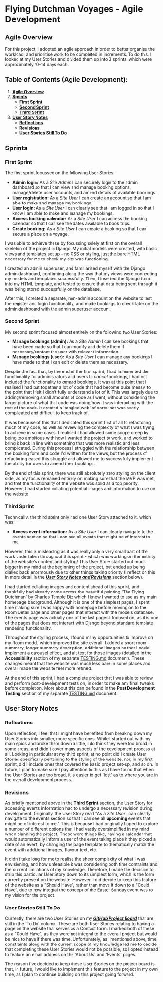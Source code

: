 # **Flying Dutchman Voyages - Agile Development**

## **Agile Overview**

For this project, I adopted an agile approach in order to better organise the workload, and prioritise work to be completed in increments. To do this, I looked at my User Stories and divided them up into 3 sprints, which were approximately 10-14 days each.

## **Table of Contents (Agile Development):**

1. [**Agile Overview**](#agile-overview)
1. [**Sprints**](#sprints)
    - [**First Sprint**](#site-validation)
    - [**Second Sprint**](#site-validation)
    - [**Third Sprint**](#site-validation)
1. [**User Story Notes**](#user-story-notes-and-revisions)
    - [**Reflections**](#reflections)
    - [**Revisions**](#revisions)
    - [**User Stories Still To Do**](#user-stories-still-in-process)

## **Sprints**

### **First Sprint**

The first sprint focussed on the following User Stories:

* **Admin login:** As a _Site Admin_ I can securely login to the admin dashboard so that I can view and manage booking options, manage/delete user accounts, and amend details of available bookings.
* **User registration:** As a _Site User_ I can create an account so that I am able to make and manage my bookings.
* **User login:** As a _Site User_ I can clearly see that I am logged in so that I know I am able to make and manage my bookings.
* **Access booking calendar:** As a _Site User_ I can access the booking calendar so that I can see the dates available to book trips.
* **Create booking:** As a _Site User_ I can create a booking so that I can secure a place on a voyage.

I was able to achieve these by focussing solely at first on the overall skeleton of the project in Django. My initial models were created, with basic views and templates set up - no CSS or styling, just the bare HTML necessary for me to check my site was functioning.

I created an admin superuser, and familiarised myself with the Django admin dashboard, confirming along the way that my views were connecting my models and templates successfully. Then, I inserted the Django form into my HTML template, and tested to ensure that data being sent through it was being stored successfully on the database.

After this, I created a separate, non-admin account on the website to test the register and login functionality, and made bookings to check later on the admin dashboard with the admin superuser account.

### **Second Sprint**

My second sprint focused almost entirely on the following two User Stories:

* **Manage bookings (admin):** As a _Site Admin_ I can see bookings that have been made so that I can modify and delete them if necessary/contact the user with relevant information.
* **Manage bookings (user):** As a _Site User_ I can manage any bookings I have made so that I can edit or delete them as necessary.

Despite the fact that, by the end of the first sprint, I had imlemented the functionality for administrators and users to _cancel_ bookings, I had not included the functionality to _amend_ bookings. It was at this point that I realised I had put together a lot of code that had become quite messy, to the point that I felt I didn't fully understand a lot of it. This was largely due to adding/removing small amounts of code as I went, without considering the larger picture of what that code was doing/how it was interacting with the rest of the code. It created a 'tangled web' of sorts that was overly complicated and difficult to keep track of.

It was because of this that I dedicated this sprint first of all to refactoring much of my code, as well as reviewing the complexity of what I was trying to achieve in some cases. I realised I had allowed some scope creep by being too ambitious with how I wanted the project to work, and worked to bring it back in line with something that was more realistic and less complicated. During this process I struggled with the relationship between the booking form and code I'd written for the views, but the process of refactoring eased this struggle and allowed me to successfully implement the ability for users to amend their bookings.

By the end of this sprint, there was still absolutely zero styling on the client side, as my focus remained entirely on making sure that the MVP was met, and that the functionality of the website was solid as a top priority. However, I had started collating potential images and information to use on the website

### **Third Sprint**

Technically, the third sprint only had one User Story attached to it, which was:

* **Access event information:** As a _Site User_ I can clearly navigate to the events section so that I can see all events that might be of interest to me.

However, this is misleading as it was really only a very small part of the work undertaken throughout this sprint - which was working on the entirity of the website's content and styling! This User Story started out much bigger in my mind at the beginning of the project, but ended up being dialled back enormously due to other things taking priority (I reflect on this in more detail in the [**_User Story Notes and Revisions_**](#user-story-notes-and-revisions) section below).

I had started collating images and content ahead of this sprint, and thankfully had already come across the beautiful painting 'The Flying Dutchman' by Charles Temple Dix which I knew I wanted to use as my main homepage background. Although it is one of the simplest pages, I spent time making sure I was happy with homepage before moving on to the Room Detail page and other pages that interact with the models database. The events page was actually one of the last pages I focused on, as it is one of the pages that does not interact with Django beyond standard template rendering functionality.

Throughout the styling process, I found many opportunities to improve on my Room model, which improved the site overall. I added a short room summary, longer summary description, additional images so that I could implement a carousel effect, and alt text for those images (detailed in the **Accessibility** section of my separate [TESTING.md](TESTING.md) document). These changes meant that the website was much less bare in some places and overall made the website feel more refined.

At the end of this sprint, I had a complete project that I was able to review and perform post-development tests on, in order to make any final tweaks before completion. More about this can be found in the **Post Development Testing** section of my separate [TESTING.md](TESTING.md) document.

## **User Story Notes**

### **Reflections**

Upon reflection, I feel that I might have benefited from breaking down my User Stories into smaller, more specific ones. While I started out with my main epics and broke them down a little, I do think they were too broad in some areas, and didn't cover many aspects of the development process at all. Looking in particular at my third sprint, at no point did I create User Stories specifically pertaining to the styling of the website, nor, in my first sprint, did I include ones that covered the basic project set-up, and so on. In future, I plan to make sure I pay attention to this as I have found that when the User Stories are too broad, it is easier to get 'lost' as to where you are in the overall development process.

### **Revisions**

As briefly mentioned above in the **Third Sprint** section, the User Story for accessing events information had to undergo a necessary revision during development. Originally, the User Story read "As a _Site User_ I can clearly navigate to the events section so that I can see all **upcoming** events that might be of interest to me." This is because I had originally hoped to explore a number of different options that I had vastly oversimplified in my mind when planning the project. These were things like, having a calendar that would automatically inform a user of the event taking place if they picked a date of an event, by changing the page template to thematically match the event with additional images, flavour text, etc.

It didn't take long for me to realise the sheer complexity of what I was envisioning, and how unfeasible it was considering both time contraints and the current limitations of my knowledge. Therefore, I made the decision to strip this particular User Story down to its simplest form, which is the form currently present on the website. However, I did decide to keep this feature of the website as a "Should Have", rather than move it down to a "Could Have", due to how integral the concept of the Easter Sunday event was to my vision for the project.

### **User Stories Still To Do**

Currently, there are two User Stories on my [**_GitHub Project Board_**](https://github.com/users/emmacadavra/projects/3/views/1) that are still in the 'To Do' column. These are both User Stories relating to having a page on the website that serves as a Contact form. I marked both of these as a "Could Have", as they were not integral to the overall project but would be nice to have if there was time. Unfortunately, as I mentioned above, time constraints along with the current scope of my knowledge led me to decide that completing these User Stories would not be possible, so I opted instead to feature an email address on the 'About Us' and 'Events' pages.

The reason I've decided to keep these User Stories on the project board is that, in future, I would like to implement this feature to the project in my own time, as I plan to continue building on this project going forward.
